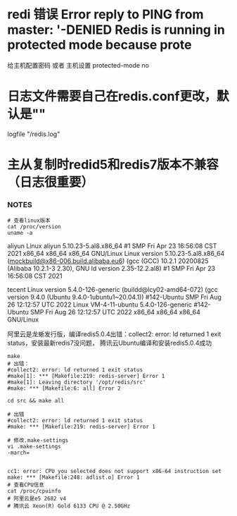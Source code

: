 # redi 错误 Error reply to PING from master: '-DENIED Redis is running in protected mode because prote

给主机配置密码
或者 主机设置 protected-mode no

# 日志文件需要自己在redis.conf更改，默认是""
logfile "/redis.log"

# 主从复制时redid5和redis7版本不兼容（日志很重要）

### NOTES
```shell
# 查看linux版本
cat /proc/version
uname -a
```
aliyun
Linux aliyun 5.10.23-5.al8.x86_64 #1 SMP Fri Apr 23 16:56:08 CST 2021 x86_64 x86_64 x86_64 GNU/Linux
Linux version 5.10.23-5.al8.x86_64 (mockbuild@x86-006.build.alibaba.eu6) (gcc (GCC) 10.2.1 20200825 (Alibaba 10.2.1-3 2.30), GNU ld version 2.35-12.2.al8) #1 SMP Fri Apr 23 16:56:08 CST 2021

tecent
Linux version 5.4.0-126-generic (buildd@lcy02-amd64-072) (gcc version 9.4.0 (Ubuntu 9.4.0-1ubuntu1~20.04.1)) #142-Ubuntu SMP Fri Aug 26 12:12:57 UTC 2022
Linux VM-4-11-ubuntu 5.4.0-126-generic #142-Ubuntu SMP Fri Aug 26 12:12:57 UTC 2022 x86_64 x86_64 x86_64 GNU/Linux

阿里云是龙蜥发行版，编译redis5.0.4出错：collect2: error: ld returned 1 exit status，安装最新redis7没问题，
腾讯云Ubuntu编译和安装redis5.0.4成功

```shell
make 
# 出错：
#collect2: error: ld returned 1 exit status
#make[1]: *** [Makefile:219: redis-server] Error 1
#make[1]: Leaving directory '/opt/redis/src'
#make: *** [Makefile:6: all] Error 2

cd src && make all

# 出错
#collect2: error: ld returned 1 exit status
#make: *** [Makefile:219: redis-server] Error 1

# 修改.make-settings
vi .make-settings
-march=


cc1: error: CPU you selected does not support x86-64 instruction set
make: *** [Makefile:248: adlist.o] Error 1
# 查看CPU信息
cat /proc/cpuinfo
# 阿里云是e5 2682 v4
# 腾讯云 Xeon(R) Gold 6133 CPU @ 2.50GHz


```
